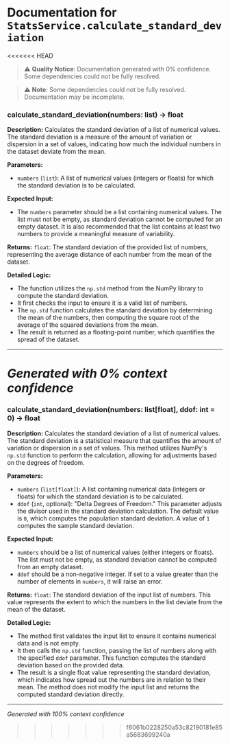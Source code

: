 # Documentation for `StatsService.calculate_standard_deviation`

<<<<<<< HEAD
> ⚠️ **Quality Notice**: Documentation generated with 0% confidence. Some dependencies could not be fully resolved.


> ⚠️ **Note**: Some dependencies could not be fully resolved. Documentation may be incomplete.
### calculate_standard_deviation(numbers: list) -> float

**Description:**
Calculates the standard deviation of a list of numerical values. The standard deviation is a measure of the amount of variation or dispersion in a set of values, indicating how much the individual numbers in the dataset deviate from the mean.

**Parameters:**
- `numbers` (`list`): A list of numerical values (integers or floats) for which the standard deviation is to be calculated.

**Expected Input:**
- The `numbers` parameter should be a list containing numerical values. The list must not be empty, as standard deviation cannot be computed for an empty dataset. It is also recommended that the list contains at least two numbers to provide a meaningful measure of variability.

**Returns:**
`float`: The standard deviation of the provided list of numbers, representing the average distance of each number from the mean of the dataset.

**Detailed Logic:**
- The function utilizes the `np.std` method from the NumPy library to compute the standard deviation. 
- It first checks the input to ensure it is a valid list of numbers.
- The `np.std` function calculates the standard deviation by determining the mean of the numbers, then computing the square root of the average of the squared deviations from the mean.
- The result is returned as a floating-point number, which quantifies the spread of the dataset.

---
*Generated with 0% context confidence*
=======
### calculate_standard_deviation(numbers: list[float], ddof: int = 0) -> float

**Description:**
Calculates the standard deviation of a list of numerical values. The standard deviation is a statistical measure that quantifies the amount of variation or dispersion in a set of values. This method utilizes NumPy's `np.std` function to perform the calculation, allowing for adjustments based on the degrees of freedom.

**Parameters:**
- `numbers` (`list[float]`): A list containing numerical data (integers or floats) for which the standard deviation is to be calculated.
- `ddof` (`int`, optional): "Delta Degrees of Freedom." This parameter adjusts the divisor used in the standard deviation calculation. The default value is `0`, which computes the population standard deviation. A value of `1` computes the sample standard deviation.

**Expected Input:**
- `numbers` should be a list of numerical values (either integers or floats). The list must not be empty, as standard deviation cannot be computed from an empty dataset.
- `ddof` should be a non-negative integer. If set to a value greater than the number of elements in `numbers`, it will raise an error.

**Returns:**
`float`: The standard deviation of the input list of numbers. This value represents the extent to which the numbers in the list deviate from the mean of the dataset.

**Detailed Logic:**
- The method first validates the input list to ensure it contains numerical data and is not empty.
- It then calls the `np.std` function, passing the list of numbers along with the specified `ddof` parameter. This function computes the standard deviation based on the provided data.
- The result is a single float value representing the standard deviation, which indicates how spread out the numbers are in relation to their mean. The method does not modify the input list and returns the computed standard deviation directly.

---
*Generated with 100% context confidence*
>>>>>>> f6061b0228250a53c82190181e85a5683699240a
